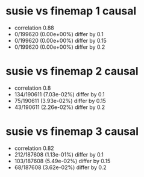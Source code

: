 # susie vs finemap  1 causal

- correlation 0.88
- 0/199620 (0.00e+00%) differ by 0.1
- 0/199620 (0.00e+00%) differ by 0.15
- 0/199620 (0.00e+00%) differ by 0.2


# susie vs finemap  2 causal

- correlation 0.8
- 134/190611 (7.03e-02%) differ by 0.1
- 75/190611 (3.93e-02%) differ by 0.15
- 43/190611 (2.26e-02%) differ by 0.2


# susie vs finemap  3 causal

- correlation 0.82
- 212/187608 (1.13e-01%) differ by 0.1
- 103/187608 (5.49e-02%) differ by 0.15
- 68/187608 (3.62e-02%) differ by 0.2


